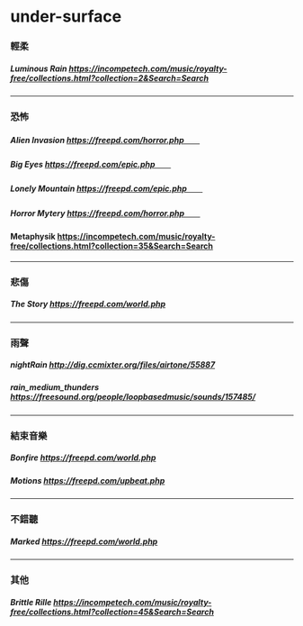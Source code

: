 # under-surface

### 輕柔
##### Luminous Rain         https://incompetech.com/music/royalty-free/collections.html?collection=2&Search=Search
---
### 恐怖
##### Alien Invasion        https://freepd.com/horror.php　　
##### Big Eyes              https://freepd.com/epic.php　　
##### Lonely Mountain       https://freepd.com/epic.php　　
##### Horror Mytery         https://freepd.com/horror.php　　
####  Metaphysik            https://incompetech.com/music/royalty-free/collections.html?collection=35&Search=Search
---
### 悲傷
##### The Story             https://freepd.com/world.php
---
### 雨聲
##### nightRain             http://dig.ccmixter.org/files/airtone/55887
##### rain_medium_thunders  https://freesound.org/people/loopbasedmusic/sounds/157485/
---
### 結束音樂
##### Bonfire               https://freepd.com/world.php
##### Motions               https://freepd.com/upbeat.php
---
### 不錯聽
##### Marked                https://freepd.com/world.php
---
### 其他
##### Brittle Rille         https://incompetech.com/music/royalty-free/collections.html?collection=45&Search=Search
